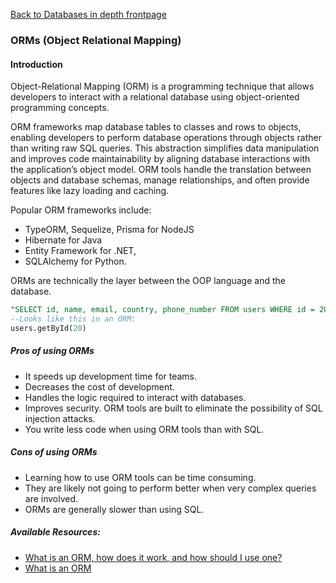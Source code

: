 [Back to Databases in depth frontpage](./index.md)

### ORMs (Object Relational Mapping)

#### Introduction

Object-Relational Mapping (ORM) is a programming technique that allows developers to interact with a relational database using object-oriented programming concepts.

ORM frameworks map database tables to classes and rows to objects, enabling developers to perform database operations through objects rather than writing raw SQL queries. This abstraction simplifies data manipulation and improves code maintainability by aligning database interactions with the application’s object model. ORM tools handle the translation between objects and database schemas, manage relationships, and often provide features like lazy loading and caching.

Popular ORM frameworks include:

- TypeORM, Sequelize, Prisma for NodeJS
- Hibernate for Java
- Entity Framework for .NET,
- SQLAlchemy for Python.

ORMs are technically the layer between the OOP language and the database.

```SQL
"SELECT id, name, email, country, phone_number FROM users WHERE id = 20"
--Looks like this in an ORM:
users.getById(20)
```

##### Pros of using ORMs

- It speeds up development time for teams.
- Decreases the cost of development.
- Handles the logic required to interact with databases.
- Improves security. ORM tools are built to eliminate the possibility of SQL injection attacks.
- You write less code when using ORM tools than with SQL.

##### Cons of using ORMs

- Learning how to use ORM tools can be time consuming.
- They are likely not going to perform better when very complex queries are involved.
- ORMs are generally slower than using SQL.

##### Available Resources:

- [What is an ORM, how does it work, and how should I use one?](https://stackoverflow.com/a/1279678)
- [What is an ORM](https://www.freecodecamp.org/news/what-is-an-orm-the-meaning-of-object-relational-mapping-database-tools/)
